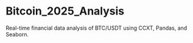 # Bitcoin_2025_Analysis
Real-time financial data analysis of BTC/USDT using CCXT, Pandas, and Seaborn.

